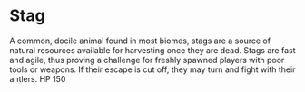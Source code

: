 # Stag

A common, docile animal found in most biomes, stags are a source of natural resources available for harvesting once they are dead. Stags are fast and agile, thus proving a challenge for freshly spawned players with poor tools or weapons. If their escape is cut off, they may turn and fight with their antlers.
HP
150
 
